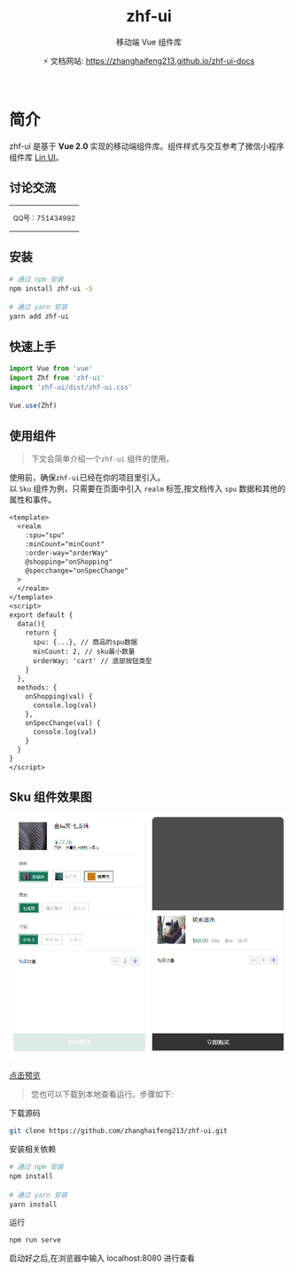<h1 align="center">zhf-ui</h1>

<div class="row" />

<div align="center">
  <span class="desc" >移动端 Vue 组件库</span>
</div>

<div align="center">

⚡️ 文档网站: https://zhanghaifeng213.github.io/zhf-ui-docs

</div>
<br/>

# 简介

zhf-ui 是基于 **Vue 2.0** 实现的移动端组件库。组件样式与交互参考了微信小程序组件库 [Lin UI](https://doc.mini.talelin.com)。

## 讨论交流

<table>
  <tbody>
    <tr>
      <td align="center" valign="middle">
        <p style="font-size:12px;">QQ号：751434992</p>
      </td>
    </tr>
  </tbody>
</table>

## 安装

```bash
# 通过 npm 安装
npm install zhf-ui -S

# 通过 yarn 安装
yarn add zhf-ui
```

## 快速上手

```js
import Vue from 'vue'
import Zhf from 'zhf-ui'
import 'zhf-ui/dist/zhf-ui.css'

Vue.use(Zhf)
```

## 使用组件

> 下文会简单介绍一个`zhf-ui` 组件的使用。

使用前，确保`zhf-ui`已经在你的项目里引入。
<br />
以 `Sku` 组件为例，只需要在页面中引入 `realm` 标签,按文档传入 `spu` 数据和其他的属性和事件。
<br />

```vue
<template>
  <realm
    :spu="spu"
    :minCount="minCount"
    :order-way="orderWay"
    @shopping="onShopping"
    @specchange="onSpecChange"
  >
  </realm>
</template>
<script>
export default {
  data(){
    return {
      spu: {...}, // 商品的spu数据
      minCount: 2, // sku最小数量
      orderWay: 'cart' // 底部按钮类型
    }
  },
  methods: {
    onShopping(val) {
      console.log(val)
    },
    onSpecChange(val) {
      console.log(val)
    }
  }
}
</script>
```

## Sku 组件效果图

<p>
    <img
       src="https://raw.githubusercontent.com/zhanghaifeng213/zhf-ui/master/public/sku.png">
</p>

[点击预览](http://zhang_hf.gitee.io/spu-work)

> 您也可以下载到本地查看运行。步骤如下:

下载源码

```bash
git clone https://github.com/zhanghaifeng213/zhf-ui.git
```

安装相关依赖

```bash
# 通过 npm 安装
npm install

# 通过 yarn 安装
yarn install
```

运行

```bash
npm run serve
```

启动好之后,在浏览器中输入 localhost:8080 进行查看
